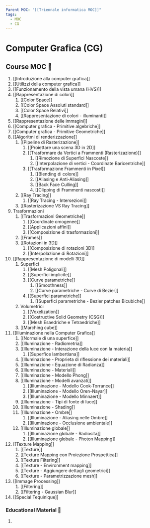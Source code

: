 ```yaml
---
Parent MOC: "[[Triennale informatica MOC]]"
tags:
  - MOC
  - CG
---
```

# Computer Grafica (CG)

## Course MOC  📒
1. [[Introduzione alla computer grafica]]
2. [[Utilizzi della computer grafica]]
3. [[Funzionamento della vista umana (HVS)]]
4. [[Rappresentazione di colori]]
	1. [[Color Space]]
	2. [[Color Space Assoluti standard]]
	3. [[Color Space Relativi]]
	4. [[Rappresentazione di colori - illuminanti]]
5. [[Rappresentazione delle immagini]]
6. [[Computer grafica - Primitive algebriche]]
7. [[Computer grafica - Primitive Geometriche]]
8. [[Algoritmi di renderizzazione]]
	1. [[Pipeline di Rasterizazione]]
		1.  [[Proiettare una scena 3D in 2D]]
		2. [[Trasformare da Vertici a Frammenti (Rasterizazione)]]
			1. [[Rimozione di Superfici Nascoste]]
			2. [[Interpolazione di vertici - Coordinate Baricentriche]]
		3. [[Trasformazione Frammenti in Pixel]]
			1. [[Blending di colore]]
			2. [[Aliasing e Anti-Aliasing]]
			3. [[Back Face Culling]]
			4. [[Clipping di Frammenti nascosti]]
	2. [[Ray Tracing]]
		1. [[Ray Tracing - Intersezioni]]
	3. [[Rasterizazione VS Ray Tracing]]
9. Trasformazioni
	1. [[Trasformazioni Geometriche]]
		1. [[Coordinate omogenee]]
		2. [[Applicazioni affini]]
		3. [[Composizione di trasformazioni]]
	2. [[Frames]]
	3. [[Rotazioni in 3D]]
		1. [[Composizione di rotazioni 3D]]
		2. [[Interpolazione di Rotazioni]]
10. [[Rappresentazione di modelli 3D]]
	1. Superfici
		1. [[Mesh Poligonali]]
		2. [[Superfici implicite]]
		3. [[Curve parametriche]]
			1. [[Smoothness]]
			2. [[Curve parametriche - Curve di Bezier]]
		4. [[Superfici parametriche]]
			1. [[Superfici parametriche - Bezier patches Bicubiche]]
	2. Volumetrici
		1. [[Voxelization]]
		2. [[Costructive Solid Geometry (CSG)]]
		3. [[Mesh Esaedriche e Tetraedriche]]
	3. [[Marching cube]]
11. [[Illuminazione nella Computer Grafica]]
	1. [[Normale di una superfice]]
	2. [[Illuminazione - Radiometria]]
	3. [[Illuminazione - Interazione della luce con la materia]]
		1. [[Superfice lambertiana]]
	4. [[Illuminazione - Proprieta di riflessione dei materiali]]
	5. [[Illuminazione - Equazione di Radianza]]
	6. [[Illuminazione - Materiali]]
	7. [[Illuminazione - Modello Phong]]
	8. [[Illuminazione - Modelli avanzati]]
		1. [[Illuminazione - Modello Cook-Torrance]]
		2. [[Illuminazione - Modello Oren-Nayar]]
		3. [[Illuminazione - Modello Minnaert]]
	9. [[Illuminazione - Tipi di fonte di luce]]
	10. [[Illuminazione - Shading]]
	11. [[Illuminazione - Ombre]]
		1. [[Illuminazione - Aliasing nelle Ombre]]
		2. [[Illuminazione - Occlusione ambientale]]
	12. [[Illuminazione globale]]
		1. [[Illuminazione globale - Radiosita]]
		2. [[Illuminazione globale - Photon Mapping]]
12. [[Texture Mapping]]
	1. [[Texture]]
	2. [[Texture Mapping con Proiezione Prospettica]]
	3. [[Texture Filtering]]
	4. [[Texture - Environment mapping]]
	5. [[Texture - Aggiungere dettagli geometrici]]
	6. [[Texture - Parametrizzazione mesh]]
13. [[Immage Processing]]
	1. [[Filtering]]
	2. [[Filtering - Gaussian Blur]]
14. [[Special Tequinique]]

### Educational Material 🧱
1. 

